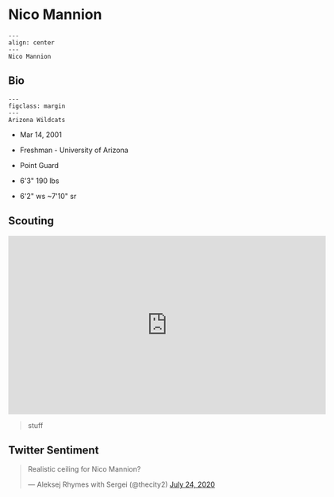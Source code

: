 Nico Mannion
===

```{figure} ../img/nico_mannion.jpg
---
align: center
---
Nico Mannion
```

## Bio
```{figure} ../img/1108px-Arizona_Wildcats_logo.svg.png
---
figclass: margin
---
Arizona Wildcats
```

- Mar 14, 2001

- Freshman - University of Arizona

- Point Guard

- 6'3" 190 lbs

- 6'2" ws ~7'10" sr

## Scouting
<iframe width="640" height="360" src="https://www.youtube.com/embed/u0WaWcp9c5s" frameborder="0" allow="accelerometer; autoplay; encrypted-media; gyroscope; picture-in-picture" allowfullscreen></iframe>

>stuff 

## Twitter Sentiment

<blockquote class="twitter-tweet"><p lang="en" dir="ltr">Realistic ceiling for Nico Mannion?</p>&mdash; Aleksej Rhymes with Sergei (@thecity2) <a href="https://twitter.com/thecity2/status/1286684554908930048?ref_src=twsrc%5Etfw">July 24, 2020</a></blockquote> <script async src="https://platform.twitter.com/widgets.js" charset="utf-8"></script>
